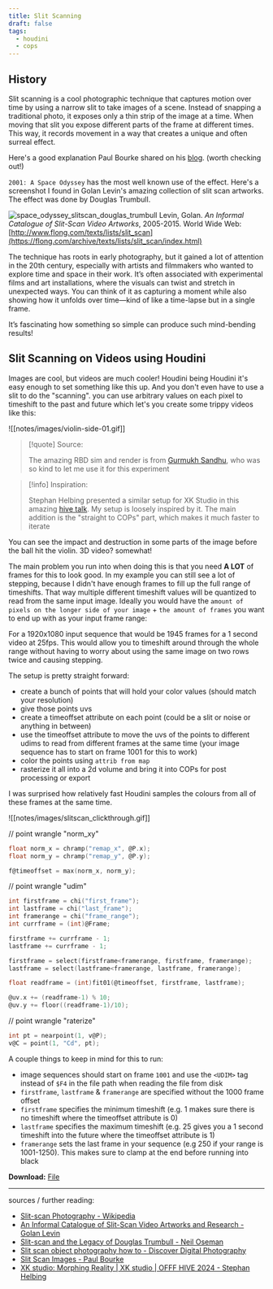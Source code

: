 ```yaml
---
title: Slit Scanning
draft: false
tags:
  - houdini
  - cops
---
```

## History

Slit scanning is a cool photographic technique that captures motion over time by using a narrow slit to take images of a scene. Instead of snapping a traditional photo, it exposes only a thin strip of the image at a time. When moving that slit you expose different parts of the frame at different times. This way, it records movement in a way that creates a unique and often surreal effect.

Here's a good explanation Paul Bourke shared on his [blog](https://paulbourke.net/miscellaneous/slitscan/). (worth checking out!)

`2001: A Space Odyssey` has the most well known use of the effect. Here's a screenshot I found in Golan Levin's amazing collection of slit scan artworks. The effect was done by Douglas Trumbull.

![space_odyssey_slitscan_douglas_trumbull](https://flong.com/archive/storage/images/texts/slit_scan/05_douglas_trumbull_665px.jpg)
Levin, Golan. _An Informal Catalogue of Slit-Scan Video Artworks_, 2005-2015. World Wide Web: [http://www.flong.com/texts/lists/slit_scan](https://flong.com/archive/texts/lists/slit_scan/index.html)

The technique has roots in early photography, but it gained a lot of attention in the 20th century, especially with artists and filmmakers who wanted to explore time and space in their work. It’s often associated with experimental films and art installations, where the visuals can twist and stretch in unexpected ways. You can think of it as capturing a moment while also showing how it unfolds over time—kind of like a time-lapse but in a single frame. 

It’s fascinating how something so simple can produce such mind-bending results!

## Slit Scanning on Videos using Houdini

Images are cool, but videos are much cooler! Houdini being Houdini it's easy enough to set something like this up. And you don't even have to use a slit to do the "scanning". you can use arbitrary values on each pixel to timeshift to the past and future which let's you create some trippy videos like this:

![[notes/images/violin-side-01.gif]]

> [!quote] Source:
> 
> The amazing RBD sim and render is from [Gurmukh Sandhu](https://ca.linkedin.com/in/gurmukh-sandhu-972ba3257), who was so kind to let me use it for this experiment

> [!info] Inspiration:
> 
> Stephan Helbing presented a similar setup for XK Studio in this amazing [hive talk](https://youtu.be/DSgxi06vZI0?si=ObVzLCde-_7orQ7o&t=2807). My setup is loosely inspired by it. The main addition is the "straight to COPs" part, which makes it much faster to iterate

You can see the impact and destruction in some parts of the image before the ball hit the violin. 3D video? somewhat!

The main problem you run into when doing this is that you need **A LOT** of frames for this to look good. In my example you can still see a lot of stepping, because I didn't have enough frames to fill up the full range of timeshifts. That way multiple different timeshift values will be quantized to read from the same input image. Ideally you would have the `amount of pixels on the longer side of your image` + `the amount of frames` you want to end up with as your input frame range:

For a 1920x1080 input sequence that would be 1945 frames for a 1 second video at 25fps. This would allow you to timeshift around through the whole range without having to worry about using the same image on two rows twice and causing stepping.

The setup is pretty straight forward:
- create a bunch of points that will hold your color values (should match your resolution)
- give those points uvs
- create a timeoffset attribute on each point (could be a slit or noise or anything in between)
- use the timeoffset attribute to move the uvs of the points to different udims to read from different frames at the same time (your image sequence has to start on frame 1001 for this to work)
- color the points using `attrib from map`
- rasterize it all into a 2d volume and bring it into COPs for post processing or export

I was surprised how relatively fast Houdini samples the colours from all of these frames at the same time.

![[notes/images/slitscan_clickthrough.gif]]

// point wrangle "norm_xy"

```C
float norm_x = chramp("remap_x", @P.x);
float norm_y = chramp("remap_y", @P.y);

f@timeoffset = max(norm_x, norm_y);
```

// point wrangle "udim"

```C
int firstframe = chi("first_frame");
int lastframe = chi("last_frame");
int framerange = chi("frame_range");
int currframe = (int)@Frame;

firstframe += currframe - 1;
lastframe += currframe - 1;

firstframe = select(firstframe<framerange, firstframe, framerange);
lastframe = select(lastframe<framerange, lastframe, framerange);

float readframe = (int)fit01(@timeoffset, firstframe, lastframe);

@uv.x += (readframe-1) % 10;
@uv.y += floor((readframe-1)/10);
```

// point wrangle "raterize"

```C
int pt = nearpoint(1, v@P);
v@C = point(1, "Cd", pt);
```

A couple things to keep in mind for this to run:
- image sequences should start on frame `1001` and use the `<UDIM>` tag instead of `$F4` in the file path when reading the file from disk
- `firstframe`, `lastframe` & `framerange` are specified without the 1000 frame offset
- `firstframe` specifies the minimum timeshift (e.g. 1 makes sure there is no timeshift where the timeoffset attribute is 0)
- `lastframe` specifies the maximum timeshift (e.g. 25 gives you a 1 second timeshift into the future where the timeoffset attribute is 1)
- `framerange` sets the last frame in your sequence (e.g 250 if your range is 1001-1250). This makes sure to clamp at the end before running into black

**Download:** [File](https://github.com/jakobringler/blog/tree/hugo/content/notes/sharedfiles/video_slitscanning.hip)

---

sources / further reading:
- [Slit-scan Photography - Wikipedia](https://en.wikipedia.org/wiki/Slit-scan_photography)
- [An Informal Catalogue of Slit-Scan Video Artworks and Research - Golan Levin](https://flong.com/archive/texts/lists/slit_scan/index.html)
- [Slit-scan and the Legacy of Douglas Trumbull - Neil Oseman](https://neiloseman.com/slit-scan-and-the-legacy-of-douglas-trumbull/)
- [Slit scan object photography how to - Discover Digital Photography](https://www.discoverdigitalphotography.com/2012/slit-scan-object-photography-how-to/)
- [Slit Scan Images - Paul Bourke](https://paulbourke.net/miscellaneous/slitscan/)
- [XK studio: Morphing Reality | XK studio | OFFF HIVE 2024 - Stephan Helbing](https://youtu.be/DSgxi06vZI0?si=ObVzLCde-_7orQ7o&t=2807)

